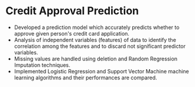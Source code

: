 # Credit Approval Prediction
* Developed a prediction model which accurately predicts whether to approve given person's credit card application.
* Analysis of independent variables (features) of data to identify the correlation among the features and to discard not significant predictor variables.
* Missing values are handled using deletion and Random Regression Imputation techniques.
* Implemented Logistic Regression and Support Vector Machine machine learning algorithms and their performances are compared.

